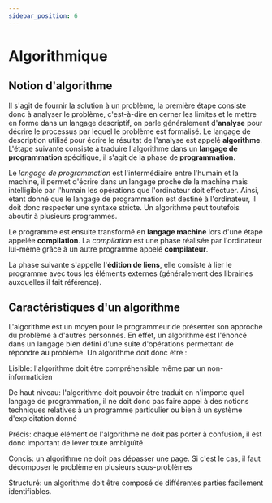 ```yaml
---
sidebar_position: 6
---
```


# Algorithmique 

## Notion d'algorithme

Il s'agit de fournir la solution à un problème, la première étape consiste donc à analyser le problème, c'est-à-dire en cerner les limites et le mettre en forme dans un langage descriptif, on parle généralement d'**analyse** pour décrire le processus par lequel le problème est formalisé. Le langage de description utilisé pour écrire le résultat de l'analyse est appelé **algorithme**. L'étape suivante consiste à traduire l'algorithme dans un **langage de programmation** spécifique, il s'agit de la phase de **programmation**.

Le _langage de programmation_ est l'intermédiaire entre l'humain et la machine, il permet d'écrire dans un langage proche de la machine mais intelligible par l'humain les opérations que l'ordinateur doit effectuer. Ainsi, étant donné que le langage de programmation est destiné à l'ordinateur, il doit donc respecter une syntaxe stricte. Un algorithme peut toutefois aboutir à plusieurs programmes.

Le programme est ensuite transformé en **langage machine** lors d'une étape appelée **compilation**. La _compilation_ est une phase réalisée par l'ordinateur lui-même grâce à un autre programme appelé **compilateur**.

La phase suivante s'appelle l'**édition de liens**, elle consiste à lier le programme avec tous les éléments externes (généralement des librairies auxquelles il fait référence).

## Caractéristiques d'un algorithme

L'algorithme est un moyen pour le programmeur de présenter son approche du problème à d'autres personnes. En effet, un algorithme est l'énoncé dans un langage bien défini d'une suite d'opérations permettant de répondre au problème. Un algorithme doit donc être :

Lisible: l'algorithme doit être compréhensible même par un non-informaticien

De haut niveau: l'algorithme doit pouvoir être traduit en n'importe quel langage de programmation, il ne doit donc pas faire appel à des notions techniques relatives à un programme particulier ou bien à un système d'exploitation donné

Précis: chaque élément de l'algorithme ne doit pas porter à confusion, il est donc important de lever toute ambiguïté

Concis: un algorithme ne doit pas dépasser une page. Si c'est le cas, il faut décomposer le problème en plusieurs sous-problèmes

Structuré: un algorithme doit être composé de différentes parties facilement identifiables.
